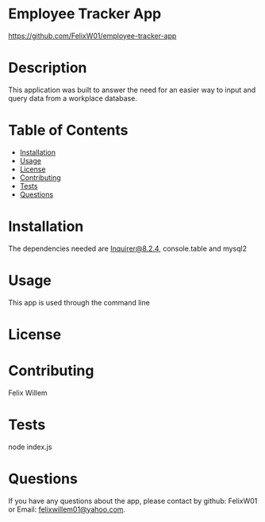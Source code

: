  # Employee Tracker App
  https://github.com/FelixW01/employee-tracker-app 
  # Description
  This application was built to answer the need for an easier way to input and query data from a workplace database.
  # Table of Contents
  * [Installation](#installation)
  * [Usage](#usage)
  * [License](#license)
  * [Contributing](#contributing)
  * [Tests](#tests)
  * [Questions](#questions)
  # Installation
  The dependencies needed are Inquirer@8.2.4, console.table and mysql2
  # Usage
  This app is used through the command line
  # License
  # Contributing
  Felix Willem
  # Tests
  node index.js
  # Questions
  If you have any questions about the app, please contact by github: FelixW01 or Email: felixwillem01@yahoo.com. 

